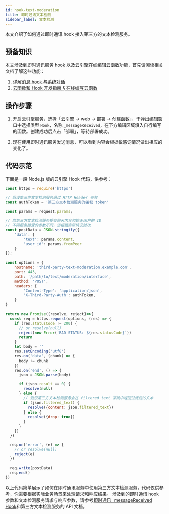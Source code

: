 ```yaml
---
id: hook-text-moderation
title: 即时通讯文本检测
sidebar_label: 文本检测
---
```


本文介绍了如何通过即时通讯 hook 接入第三方的文本检测服务。
##  预备知识

本文涉及到即时通讯服务 hook 以及云引擎在线编辑云函数功能，首先请阅读相关文档了解这些功能：

1. [详解消息 hook 与系统对话](/sdk/im/guide/systemconv/)
2. [云函数和 Hook 开发指南 § 在线编写云函数](/sdk/engine/functions/guides#在线编写云函数)

## 操作步骤

1. 开启云引擎服务，选择「云引擎 -> web -> 部署 -> 创建函数」，于弹出编辑窗口中选择类型 `Hook`，名称 `_messageReceived`，在下方编辑区域填入自行编写的函数。创建成功后点击「部署」，等待部署成功。

2. 现在使用即时通讯服务发送消息，可以看到内容会根据敏感词情况做出相应的变化了。

## 代码示范

下面是一段 Node.js 版的云引擎 Hook 代码，供参考：

```javascript
const https = require('https')

// 假设第三方文本检测服务通过 HTTP Header 鉴权
const authToken = '第三方文本检测服务的鉴权 token'

const params = request.params;

// 向第三方文本检测服务提交聊天内容和聊天用户的 ID
// 不同服务接受的参数不同，请根据实际情况修改
const postData = JSON.stringify({
    'data': {
        'text': params.content,
        'user_id': params.fromPeer
    }
});

const options = {
    hostname: 'third-party-text-moderation.example.com',
    port: 443,
    path: '/path/to/text/moderation/interface',
    method: 'POST',
    headers: {
        'Content-Type': 'application/json',
        'X-Third-Party-Auth': authToken,
    }
}

return new Promise((resolve, reject)=>{
  const req = https.request(options, (res) => {
    if (res.statusCode != 200) {
      // or resolve(null)
      reject(new Error(`BAD STATUS: ${res.statusCode}`))
      return
    }
    let body = ''
    res.setEncoding('utf8')
    res.on('data', (chunk) => {
      body += chunk
    })
    res.on('end', () => {
      json = JSON.parse(body)

      if (json.result == 0) {
        resolve(null)
      } else {
        // 假设第三方文本检测服务会在 filtered_text 字段中返回过滤后的文本
        if (json.filtered_text) {
          resolve({content: json.filtered_text})
        } else {
          resolve({drop: true})
        }
      }
    })
  })

  req.on('error', (e) => {
    // or resolve(null)
    reject(e)
  })

  req.write(postData)
  req.end()
})
```

以上代码简单展示了如何在即时通讯服务中使用第三方文本检测服务，代码仅供参考，你需要根据实际业务场景来处理请求和响应结果。
涉及到的即时通讯 hook 参数和文本检测服务请求与响应参数，请参考[即时通讯 _messageReceived Hook](/sdk/im/guide/systemconv/#_messagereceived)和第三方文本检测服务的 API 文档。

